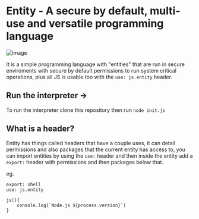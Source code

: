 # Entity -  A secure by default, multi-use and versatile programming language

![image](https://user-images.githubusercontent.com/68202118/145693689-e1041018-c7a8-4d00-b3f2-a9e5005ca676.png)


It is a simple programming language with "entities" that are run in secure enviroments with secure by default permissions to run system critical operations, plus all JS is usable too with the `use: js.entity` header.

## Run the interpreter ->
To run the interpreter clone this repository then run `node init.js`

## What is a header?
Entity has things called headers that have a couple uses, it can detail permissions and also packages that the current entity has access to, you can import entities by using the `use:` header and then inside the entity add a `export:` header with permissions and then packages below that.

eg.
 ```
 export: shell
 use: js.entity
 
 js(){
     console.log(`Node.js ${process.version}`)
 }
 ```
